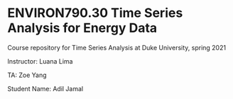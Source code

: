 # ENVIRON790.30 Time Series Analysis for Energy Data


Course repository for Time Series Analysis at Duke University, spring 2021

Instructor: Luana Lima

TA: Zoe Yang

Student Name: Adil Jamal